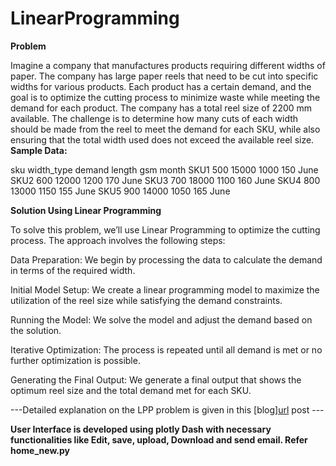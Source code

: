 # LinearProgramming
**Problem**

Imagine a company that manufactures products requiring different widths of paper. The company has large paper reels that need to be cut into specific widths for various products. Each product has a certain demand, and the goal is to optimize the cutting process to minimize waste while meeting the demand for each product.
The company has a total reel size of 2200 mm available. The challenge is to determine how many cuts of each width should be made from the reel to meet the demand for each SKU, while also ensuring that the total width used does not exceed the available reel size.
**Sample Data:**

sku	width_type	demand	length	gsm	month
SKU1	500	15000	1000	150	June
SKU2	600	12000	1200	170	June
SKU3	700	18000	1100	160	June
SKU4	800	13000	1150	155	June
SKU5	900	14000	1050	165	June

**Solution Using Linear Programming**

To solve this problem, we’ll use Linear Programming to optimize the cutting process. The approach involves the following steps:

Data Preparation: We begin by processing the data to calculate the demand in terms of the required width.

Initial Model Setup: We create a linear programming model to maximize the utilization of the reel size while satisfying the demand constraints.

Running the Model: We solve the model and adjust the demand based on the solution.

Iterative Optimization: The process is repeated until all demand is met or no further optimization is possible.

Generating the Final Output: We generate a final output that shows the optimum reel size and the total demand met for each SKU.

 ---Detailed explanation on the LPP problem is given in this [blog][url]((https://medium.com/p/36374463007e)) post ---

**User Interface is developed using plotly Dash with necessary functionalities like Edit, save, upload, Download and send email. Refer home_new.py**
